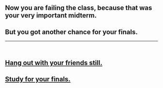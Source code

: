 ## Now you are failing the class, because that was your very important midterm.
## But you got another chance for your finals.
---
![]()
---
## [Hang out with your friends still.](bad1.md)
## [Study for your finals.](ok1.md)